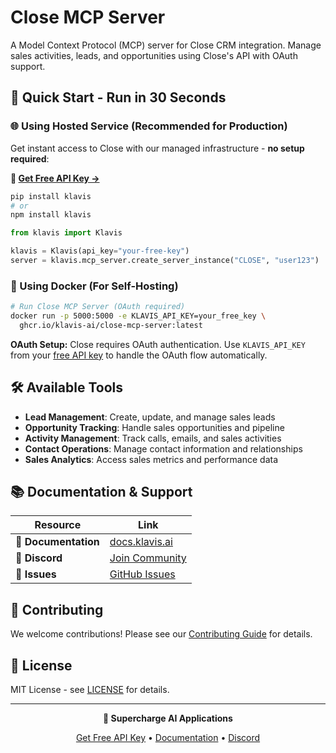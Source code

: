 # Close MCP Server

A Model Context Protocol (MCP) server for Close CRM integration. Manage sales activities, leads, and opportunities using Close's API with OAuth support.

## 🚀 Quick Start - Run in 30 Seconds

### 🌐 Using Hosted Service (Recommended for Production)

Get instant access to Close with our managed infrastructure - **no setup required**:

**🔗 [Get Free API Key →](https://www.klavis.ai/home/api-keys)**

```bash
pip install klavis
# or
npm install klavis
```

```python
from klavis import Klavis

klavis = Klavis(api_key="your-free-key")
server = klavis.mcp_server.create_server_instance("CLOSE", "user123")
```

### 🐳 Using Docker (For Self-Hosting)

```bash
# Run Close MCP Server (OAuth required)
docker run -p 5000:5000 -e KLAVIS_API_KEY=your_free_key \
  ghcr.io/klavis-ai/close-mcp-server:latest
```

**OAuth Setup:** Close requires OAuth authentication. Use `KLAVIS_API_KEY` from your [free API key](https://www.klavis.ai/home/api-keys) to handle the OAuth flow automatically.

## 🛠️ Available Tools

- **Lead Management**: Create, update, and manage sales leads
- **Opportunity Tracking**: Handle sales opportunities and pipeline
- **Activity Management**: Track calls, emails, and sales activities
- **Contact Operations**: Manage contact information and relationships
- **Sales Analytics**: Access sales metrics and performance data

## 📚 Documentation & Support

| Resource | Link |
|----------|------|
| **📖 Documentation** | [docs.klavis.ai](https://docs.klavis.ai) |
| **💬 Discord** | [Join Community](https://discord.gg/p7TuTEcssn) |
| **🐛 Issues** | [GitHub Issues](https://github.com/klavis-ai/klavis/issues) |

## 🤝 Contributing

We welcome contributions! Please see our [Contributing Guide](../../CONTRIBUTING.md) for details.

## 📜 License

MIT License - see [LICENSE](../../LICENSE) for details.

---

<div align="center">
  <p><strong>🚀 Supercharge AI Applications </strong></p>
  <p>
    <a href="https://www.klavis.ai">Get Free API Key</a> •
    <a href="https://docs.klavis.ai">Documentation</a> •
    <a href="https://discord.gg/p7TuTEcssn">Discord</a>
  </p>
</div>